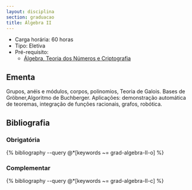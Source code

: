 ```yaml
---
layout: disciplina
section: graduacao
title: Álgebra II
---
```


- Carga horária: 60 horas
- Tipo: Eletiva
- Pré-requisito:
  - [Álgebra, Teoria dos Números e Criptografia](algebra-teoria-numeros-criptografia.html)
  
## Ementa 

Grupos, anéis e módulos, corpos, polinomios, Teoria de Galois. Bases
de Gröbner,Algoritmo de Buchberger. Aplicações: demonstração
automática de teoremas, integração de funções racionais, grafos,
robótica.

## Bibliografia

### Obrigatória

{% bibliography --query @*[keywords ~= grad-algebra-II-o] %}

### Complementar

{% bibliography --query @*[keywords ~= grad-algebra-II-c] %}

